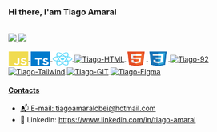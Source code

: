 ### Hi there, I'am Tiago Amaral
<br>
<div align="start">
  <a href="https://github.com/Tiago-92">
  <img height="180em" src="https://github-readme-stats-sigma-five.vercel.app/api?username=Tiago-92&show_icons=true&theme=tokyonight&include_all_commits=true&count_private=true"/>
  <img height="180em" src="https://github-readme-stats-sigma-five.vercel.app/api/top-langs/?username=Tiago-92&layout=compact&langs_count=7&theme=tokyonight"/>
</div>
<br>
<div>
  <img align="center" alt="Tiago-Js" height="30" width="40" src="https://raw.githubusercontent.com/devicons/devicon/master/icons/javascript/javascript-plain.svg">
    <img align="center" alt="Tiago-Ts" height="30" width="40" src="https://raw.githubusercontent.com/devicons/devicon/master/icons/typescript/typescript-plain.svg">
    <img align="center" alt="Tiago-React" height="30" width="40" src="https://raw.githubusercontent.com/devicons/devicon/master/icons/react/react-original.svg">
    <img align="center" alt="Tiago-HTML" height="30" width="40"
src="https://cdn.jsdelivr.net/gh/devicons/devicon/icons/nextjs/nextjs-original.svg">
    <img align="center" alt="Tiago-CSS" height="30" width="40"    
src="https://raw.githubusercontent.com/devicons/devicon/master/icons/html5/html5-original.svg">
    <img align="center" alt="Tiago-CSS" height="30" width="40" 
src="https://raw.githubusercontent.com/devicons/devicon/master/icons/css3/css3-original.svg">
    <img align="center" alt="Tiago-92" height="30" width="40"
src="https://cdn.jsdelivr.net/gh/devicons/devicon/icons/tailwindcss/tailwindcss-plain.svg">
    <img align="center" alt="Tiago-Tailwind" height="30" width="40" 
src="https://cdn.jsdelivr.net/gh/devicons/devicon/icons/nodejs/nodejs-original.svg">
    <img align="center" alt="Tiago-GIT" height="30" width="35" src="https://cdn.jsdelivr.net/gh/devicons/devicon/icons/git/git-original.svg" >
    <img align="center" alt="Tiago-Figma" height="30" width="35" src="https://cdn.jsdelivr.net/gh/devicons/devicon/icons/figma/figma-original.svg">
</div>
                                                                                          
#### Contacts
- 📬 E-mail: tiagoamaralcbei@hotmail.com
- 👤 Linkedln: https://www.linkedin.com/in/tiago-amaral

